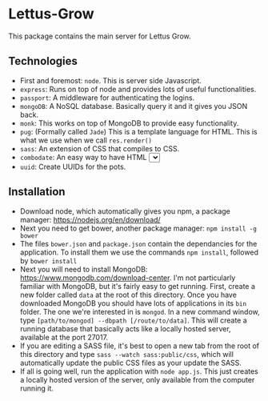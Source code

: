 # Lettus-Grow
This package contains the main server for Lettus Grow.

## Technologies
* First and foremost: `node`. This is server side Javascript.
* `express`: Runs on top of node and provides lots of useful functionalities.
* `passport`: A middleware for authenticating the logins.
* `mongoDB`: A NoSQL database. Basically query it and it gives you JSON back.
* `monk`: This works on top of MongoDB to provide easy functionality.
* `pug`: (Formally called `Jade`) This is a template language for HTML. This is what we use when we call `res.render()`
* `sass`: An extension of CSS that compiles to CSS.
* `combodate`: An easy way to have HTML <select> blocks for dates.
* `uuid`: Create UUIDs for the pots.

## Installation
* Download node, which automatically gives you npm, a package manager: https://nodejs.org/en/download/
* Next you need to get bower, another package manager: `npm install -g bower`
* The files `bower.json` and `package.json` contain the dependancies for the application. To install them we use the commands `npm install`, followed by `bower install`
* Next you will need to install MongoDB: https://www.mongodb.com/download-center. I'm not particularly familiar with MongoDB, but it's fairly easy to get running. First, create a new folder called `data` at the root of this directory. Once you have downloaded MongoDB you should have lots of applications in its `bin` folder. The one we're interested in is `mongod`. In a new command window, type `[path/to/mongod] --dbpath [/route/to/data]`. This will create a running database that basically acts like a locally hosted server, available at the port 27017.
* If you are editing a SASS file, it's best to open a new tab from the root of this directory and type `sass --watch sass:public/css`, which will automatically update the public CSS files as your update the SASS.
* If all is going well, run the application with `node app.js`. This just creates a locally hosted version of the server, only available from the computer running it.